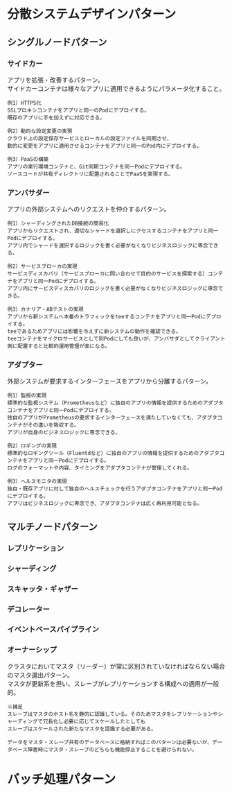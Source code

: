 # 分散システムデザインパターン  
  
## シングルノードパターン  
  
### サイドカー  
アプリを拡張・改善するパターン。  
サイドカーコンテナは様々なアプリに適用できるようにパラメータ化すること。  
  
```  
例1）HTTPS化  
SSLプロキシコンテナをアプリと同一のPodにデプロイする。  
既存のアプリに手を加えずに対応できる。  
```  
```  
例2）動的な設定変更の実現  
クラウド上の設定保存サービスとローカルの設定ファイルを同期させ、  
動的に変更をアプリに適用させるコンテナをアプリと同一のPod内にデプロイする。  
```  
```  
例3）PaaSの構築  
アプリの実行環境コンテナと、Git同期コンテナを同一Podにデプロイする。  
ソースコードが共有ディレクトリに配置されることでPaaSを実現する。  
```  
  
### アンバサダー  
アプリの外部システムへのリクエストを仲介するパターン。  
  
```  
例1）シャーディングされたDB接続の簡易化  
アプリからリクエストされ、適切なシャードを選択しにクセスするコンテナをアプリと同一Podにデプロイする。  
アプリ内でシャードを選択するロジックを書く必要がなくなりビジネスロジックに専念できる。  
```  
```  
例2）サービスブローカの実現  
サービスディスカバリ（サービスブローカに問い合わせて目的のサービスを探索する）コンテナをアプリと同一Podにデプロイする。  
アプリ内にサービスディスカバリのロジックを書く必要がなくなりビジネスロジックに専念できる。  
```  
```  
例3）カナリア・ABテストの実現  
アプリから新システムへ本番のトラフィックをteeするコンテナをアプリと同一Podにデプロイする。  
teeであるためアプリには影響を与えずに新システムの動作を確認できる。  
teeコンテナをマイクロサービスとして別Podにしても良いが、アンバサダとしてクライアント側に配置すると比較的運用管理が楽になる。  
```  
  
### アダプター  
外部システムが要求するインターフェースをアプリから分離するパターン。  
  
```  
例1）監視の実現  
標準的な監視システム（Prometheusなど）に独自のアプリの情報を提供するためのアダプタコンテナをアプリと同一Podにデプロイする。  
独自のアプリがPrometheusの要求するインターフェースを満たしていなくても、アダプタコンテナがその違いを吸収する。  
アプリが自身のビジネスロジックに専念できる。  
```  
```  
例2）ロギングの実現  
標準的なロギングツール（Fluentdなど）に独自のアプリの情報を提供するためのアダプタコンテナをアプリと同一Podにデプロイする。  
ログのフォーマットや内容、タイミングをアダプタコンテナが管理してくれる。  
```  
```  
例3）ヘルスモニタの実現  
独自・既存アプリに対して独自のヘルスチェックを行うアダプタコンテナをアプリと同一Podにデプロイする。  
アプリはビジネスロジックに専念でき、アダプタコンテナは広く再利用可能となる。  
```  
  
## マルチノードパターン  
  
### レプリケーション  
### シャーディング  
### スキャッタ・ギャザー  
### デコレーター  
### イベントベースパイプライン  
### オーナーシップ  
クラスタにおいてマスタ（リーダー）が常に区別されていなければならない場合のマスタ選出パターン。  
マスタが更新系を担い、スレーブがレプリケーションする構成への適用が一般的。  
```
※補足
スレーブはマスタのホスト名を静的に認識している。そのためマスタをレプリケーションやシャーディングで冗長化し必要に応じてスケールしたとしても  
スレーブはスケールされた新たなマスタを認識する必要がある。  

データをマスタ・スレーブ共有のデータベースに格納すればこのパターンは必要ないが、データベース障害時にマスタ・スレーブのどちらも機能停止することを避けられない。
```

# バッチ処理パターン  
